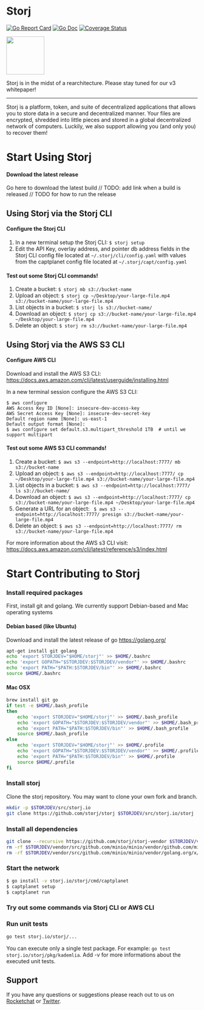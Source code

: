 # Storj

[![Go Report Card](https://goreportcard.com/badge/github.com/storj/storj)](https://goreportcard.com/report/github.com/storj/storj)
[![Go Doc](https://img.shields.io/badge/godoc-reference-blue.svg?style=flat-square)](http://godoc.org/github.com/storj/storj)
[![Coverage Status](https://coveralls.io/repos/github/storj/storj/badge.svg?branch=master)](https://coveralls.io/github/storj/storj?branch=master)

<img src="https://github.com/storj/storj/raw/master/logo/logo.png" width="100">

Storj is in the midst of a rearchitecture. Please stay tuned for our v3 whitepaper!

----

Storj is a platform, token, and suite of decentralized applications that allows you to store data in a secure and decentralized manner. Your files are encrypted, shredded into little pieces and stored in a global decentralized network of computers. Luckily, we also support allowing you (and only you) to recover them!

# Start Using Storj


#### Download the latest release

Go here to download the latest build
// TODO: add link when a build is released
// TODO for how to run the release

## Using Storj via the Storj CLI

#### Configure the Storj CLI
1) In a new terminal setup the Storj CLI: ```$ storj setup```
2) Edit the API Key, overlay address, and pointer db address fields in the Storj CLI config file located at ```~/.storj/cli/config.yaml``` with values from the captplanet config file located at ```~/.storj/capt/config.yaml```

#### Test out some Storj CLI commands!

1) Create a bucket: ```$ storj mb s3://bucket-name```
2) Upload an object: ```$ storj cp ~/Desktop/your-large-file.mp4 s3://bucket-name/your-large-file.mp4```
3) List objects in a bucket: ```$ storj ls s3://bucket-name/ ```
4) Download an object: ```$ storj cp s3://bucket-name/your-large-file.mp4 ~/Desktop/your-large-file.mp4```
6) Delete an object: ```$ storj rm s3://bucket-name/your-large-file.mp4```


## Using Storj via the AWS S3 CLI

#### Configure AWS CLI

Download and install the AWS S3 CLI: https://docs.aws.amazon.com/cli/latest/userguide/installing.html

In a new terminal session configure the AWS S3 CLI:
```
$ aws configure
AWS Access Key ID [None]: insecure-dev-access-key
AWS Secret Access Key [None]: insecure-dev-secret-key
Default region name [None]: us-east-1
Default output format [None]: 
$ aws configure set default.s3.multipart_threshold 1TB  # until we support multipart
```

#### Test out some AWS S3 CLI commands! 

1) Create a bucket: ```$ aws s3 --endpoint=http://localhost:7777/ mb s3://bucket-name```
2) Upload an object: ```$ aws s3 --endpoint=http://localhost:7777/ cp ~/Desktop/your-large-file.mp4 s3://bucket-name/your-large-file.mp4```
3) List objects in a bucket: ```$ aws s3 --endpoint=http://localhost:7777/ ls s3://bucket-name/ ```
4) Download an object: ```$ aws s3 --endpoint=http://localhost:7777/ cp s3://bucket-name/your-large-file.mp4 ~/Desktop/your-large-file.mp4```
5) Generate a URL for an object: ``` $ aws s3 --endpoint=http://localhost:7777/ presign s3://bucket-name/your-large-file.mp4```
6) Delete an object: ```$ aws s3 --endpoint=http://localhost:7777/ rm s3://bucket-name/your-large-file.mp4```

For more information about the AWS s3 CLI visit: https://docs.aws.amazon.com/cli/latest/reference/s3/index.html


# Start Contributing to Storj

### Install required packages

First, install git and golang. We currently support Debian-based and Mac operating systems

#### Debian based (like Ubuntu)

Download and install the latest release of go https://golang.org/

```bash
apt-get install git golang
echo 'export STORJDEV="$HOME/storj"' >> $HOME/.bashrc
echo 'export GOPATH="$STORJDEV:$STORJDEV/vendor"' >> $HOME/.bashrc
echo 'export PATH="$PATH:$STORJDEV/bin"' >> $HOME/.bashrc
source $HOME/.bashrc
```

#### Mac OSX

```bash
brew install git go
if test -e $HOME/.bash_profile
then
	echo 'export STORJDEV="$HOME/storj"' >> $HOME/.bash_profile
	echo 'export GOPATH="$STORJDEV:$STORJDEV/vendor"' >> $HOME/.bash_profile
	echo 'export PATH="$PATH:$STORJDEV/bin"' >> $HOME/.bash_profile
	source $HOME/.bash_profile
else
	echo 'export STORJDEV="$HOME/storj"' >> $HOME/.profile
	echo 'export GOPATH="$STORJDEV:$STORJDEV/vendor"' >> $HOME/.profile
	echo 'export PATH="$PATH:$STORJDEV/bin"' >> $HOME/.profile
	source $HOME/.profile
fi
```

### Install storj

Clone the storj repository. You may want to clone your own fork and branch.

```bash
mkdir -p $STORJDEV/src/storj.io
git clone https://github.com/storj/storj $STORJDEV/src/storj.io/storj
```

### Install all dependencies

```bash
git clone --recursive https://github.com/storj/storj-vendor $STORJDEV/vendor
rm -rf $STORJDEV/vendor/src/github.com/minio/minio/vendor/github.com/minio/cli
rm -rf $STORJDEV/vendor/src/github.com/minio/minio/vendor/golang.org/x/net/trace
```

### Start the network

```bash
$ go install -v storj.io/storj/cmd/captplanet
$ captplanet setup
$ captplanet run
```

### Try out some commands via Storj CLI or AWS CLI

### Run unit tests

```bash
go test storj.io/storj/...
```

You can execute only a single test package. For example: `go test storj.io/storj/pkg/kademlia`. Add -v for more informations about the executed unit tests.

## Support

If you have any questions or suggestions please reach out to us on [Rocketchat](https://community.storj.io/) or [Twitter](https://twitter.com/storjproject).


